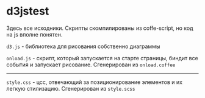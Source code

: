 d3jstest
========

Здесь все исходники. Скрипты скомпилированы из coffe-script, но код на js вполне понятен.

`d3.js` - библиотека для рисования собственно диаграммы

`onload.js` - скрипт, который запускается на старте страницы, биндит все события и запускает рисование. Сгенерирован из `onload.coffee`

------
`style.css` - цсс, отвечающий за позиционирование элементов и их легкую стилизацию. Сгенерирован из `style.scss`
